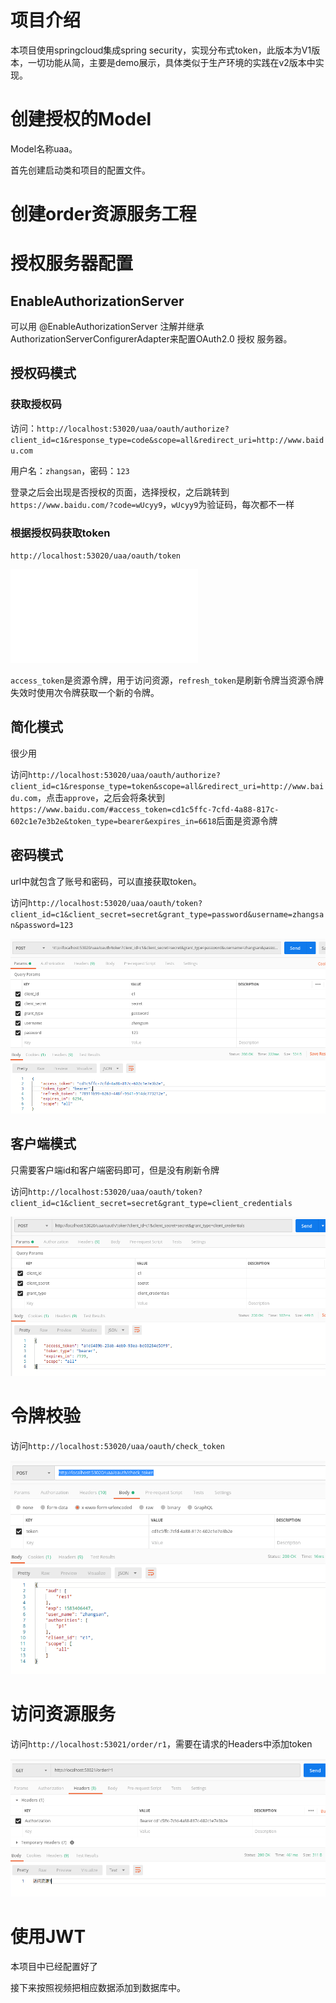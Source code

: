 # 项目介绍

本项目使用springcloud集成spring security，实现分布式token，此版本为V1版本，一切功能从简，主要是demo展示，具体类似于生产环境的实践在v2版本中实现。

# 创建授权的Model

Model名称uaa。

首先创建启动类和项目的配置文件。

# 创建order资源服务工程

# 授权服务器配置

##  EnableAuthorizationServer

可以用 @EnableAuthorizationServer 注解并继承AuthorizationServerConfigurerAdapter来配置OAuth2.0 授权
服务器。

## 授权码模式

### 获取授权码

访问：`http://localhost:53020/uaa/oauth/authorize?client_id=c1&response_type=code&scope=all&redirect_uri=http://www.baidu.com`

用户名：`zhangsan`，密码：`123`

登录之后会出现是否授权的页面，选择授权，之后跳转到`https://www.baidu.com/?code=wUcyy9`，`wUcyy9`为验证码，每次都不一样

### 根据授权码获取token

`http://localhost:53020/uaa/oauth/token`

![image-20200305170756867](picture/pom.xml)

`access_token`是资源令牌，用于访问资源，`refresh_token`是刷新令牌当资源令牌失效时使用次令牌获取一个新的令牌。

## 简化模式

很少用

访问`http://localhost:53020/uaa/oauth/authorize?client_id=c1&response_type=token&scope=all&redirect_uri=http://www.baidu.com`，点击`approve`，之后会将条状到`https://www.baidu.com/#access_token=cd1c5ffc-7cfd-4a88-817c-602c1e7e3b2e&token_type=bearer&expires_in=6618`后面是资源令牌

## 密码模式

url中就包含了账号和密码，可以直接获取token。

访问`http://localhost:53020/uaa/oauth/token?client_id=c1&client_secret=secret&grant_type=password&username=zhangsan&password=123`

![image-20200305172308721](picture/image-20200305172308721.png)

## 客户端模式

只需要客户端id和客户端密码即可，但是没有刷新令牌

访问`http://localhost:53020/uaa/oauth/token?client_id=c1&client_secret=secret&grant_type=client_credentials`

![image-20200305172535705](picture/image-20200305172535705.png)

# 令牌校验

访问`http://localhost:53020/uaa/oauth/check_token`

![image-20200305180024385](picture/image-20200305180024385.png)

# 访问资源服务

访问`http://localhost:53021/order/r1`，需要在请求的Headers中添加token

![image-20200305174827275](picture/image-20200305174827275.png)

# 使用JWT

本项目中已经配置好了

接下来按照视频把相应数据添加到数据库中。